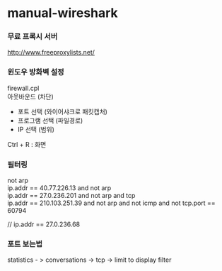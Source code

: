 # manual-wireshark

### 무료 프록시 서버
http://www.freeproxylists.net/  

### 윈도우 방화벽 설정
firewall.cpl  
아웃바운드 (차단)  
- 포트 선택 (와이어샤크로 패킷캡처)  
- 프로그램 선택 (파일경로)  
- IP 선택  (범위)  

Ctrl + R : 화면 

### 필터링
not arp     
ip.addr == 40.77.226.13 and not arp  
ip.addr == 27.0.236.201 and not arp and tcp  
ip.addr == 210.103.251.39 and not arp and not icmp and not tcp.port == 60794  

// 
ip.addr == 27.0.236.68


### 포트 보는법
statistics - > conversations -> tcp -> limit to display filter  
